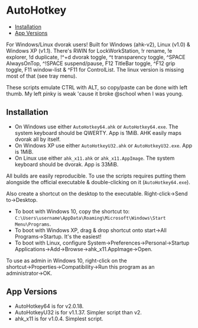 # AutoHotkey
- [Installation](#installation)
- [App Versions](#app-versions)

For Windows/Linux dvorak users! Built for Windows (ahk-v2), Linux (v1.0) & Windows XP (v1.1).  There's RWIN for LockWorkStation, !r rename, !e explorer, !d duplicate, !^+d dvorak toggle, ^t transparency toggle, ^SPACE AlwaysOnTop, ^!SPACE suspend/pause, F12 TitleBar toggle, ^F12 grip toggle, F11 window-list & ^F11 for ControlList.  The linux version is missing most of that (see tray menu).  

These scripts emulate CTRL with ALT, so copy/paste can be done with left thumb. My left pinky is weak 'cause it broke @school when I was young.

## Installation
- On Windows use either `AutoHotkey64.ahk` or `AutoHotkey64.exe`.  The system keyboard should be QWERTY.  App is 1MiB.  AHK easily maps dvorak all by itself.
- On Windows XP use either `AutoHotkeyU32.ahk` or `AutoHotkeyU32.exe`.  App is 1MiB.
- On Linux use either `ahk_x11.ahk` or `ahk_x11.AppImage`.  The system keyboard should be dvorak.  App is 33MiB.

All builds are easily reproducible. To use the scripts requires putting them alongside the official executable & double-clicking on it (`AutoHotkey64.exe`). 

Also create a shortcut on the desktop to the executable. Right-click→Send to→Desktop. 

- To boot with Windows 10, copy the shortcut to: `C:\Users\username\AppData\Roaming\Microsoft\Windows\Start Menu\Programs`.
- To boot with Windows XP, drag & drop shortcut onto start→All Programs→Startup.  It's the easiest!
- To boot with Linux, configure System→Preferences→Personal→Startup Applications→Add→Browse→ahk_x11.AppImage→Open.

To use as admin in Windows 10, right-click on the shortcut→Properties→Compatibility→Run this program as an administrator→OK.

## App Versions
- AutoHotkey64 is for v2.0.18.
- AutoHotkeyU32 is for v1.1.37.  Simpler script than v2.
- ahk_x11 is for v1.0.4.  Simplest script.

